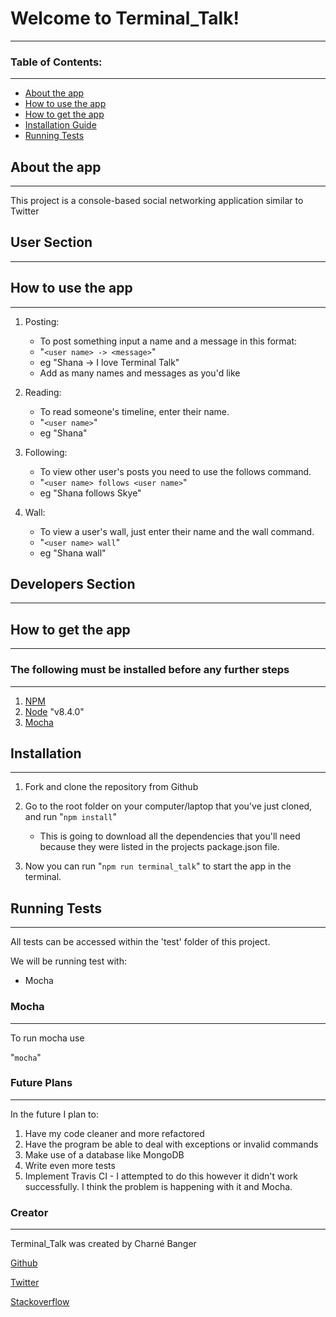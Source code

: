 # Welcome to Terminal_Talk!
--------------------------------

### Table of Contents:
***
* [About the app](#about-the-app)
* [How to use the app](#how-to-use-the-app)
* [How to get the app](#how-to-get-the-app)
* [Installation Guide](#installation)
* [Running Tests](#running-tests)


## About the app
***
This project is a console-based social networking application similar to Twitter

## User Section
---------------

## How to use the app
***
1. Posting:
    * To post something input a name and a message in this format:
    * "`<user name> -> <message>`"
    * eg  "Shana -> I love Terminal Talk"
    * Add as many names and messages as you'd like

3. Reading:
    * To read someone's timeline, enter their name.
    * "`<user name>`"
    * eg  "Shana"

4. Following:
    * To view other user's posts you need to use the follows command.
    * "`<user name> follows <user name>`"
    * eg  "Shana follows Skye"

5. Wall:
    * To view a user's wall, just enter their name and the wall command.
    * "`<user name> wall`"
    * eg  "Shana wall"

## Developers Section
---------------------

## How to get the app
***

### The following must be installed before any further steps
***

1. [NPM](https://www.npmjs.com/)
2. [Node](https://nodejs.org/en/) "v8.4.0"
3. [Mocha](https://mochajs.org/)

## Installation
***

1. Fork and clone the repository from Github

2. Go to the root folder on your computer/laptop that you've just cloned, and run "`npm install`"
	* This is going to download all the dependencies that you'll need because they were listed in the projects package.json file.

3. Now you can run "`npm run terminal_talk`" to start the app in the terminal.

## Running Tests
***

All tests can be accessed within the 'test' folder of this project.

We will be running test with:
* Mocha

### Mocha
***

To run mocha use

"`mocha`"

### Future Plans
-----------

In the future I plan to:

1. Have my code cleaner and more refactored
2. Have the program be able to deal with exceptions or invalid commands
3. Make use of a database like MongoDB
4. Write even more tests
5. Implement Travis CI - I attempted to do this however it didn't work successfully. I think the problem is happening with it and Mocha.

### Creator
-----------

Terminal_Talk was created by Charné Banger

[Github](https://github.com/ShanaSkydancer)

[Twitter](https://twitter.com/Shana_Skydancer)

[Stackoverflow](https://stackoverflow.com/users/7557788/shanaskydancer)
